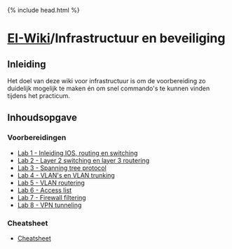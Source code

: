 {% include head.html %}
# [EI-Wiki](..)/Infrastructuur en beveiliging

## Inleiding

Het doel van deze wiki voor infrastructuur is om de voorbereiding zo duidelijk mogelijk te maken én om snel commando's te kunnen vinden tijdens het practicum.

## Inhoudsopgave

### Voorbereidingen

* [Lab 1 - Inleiding IOS, routing en switching](Lab1)
* [Lab 2 - Layer 2 switching en layer 3 routering]()
* [Lab 3 - Spanning tree protocol]()
* [Lab 4 - VLAN's en VLAN trunking]()
* [Lab 5 - VLAN routering]()
* [Lab 6 - Access list]()
* [Lab 7 - Firewall filtering]()
* [Lab 8 - VPN tunneling]()

### Cheatsheet

* [Cheatsheet]()
